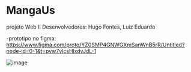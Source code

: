 # MangaUs
projeto Web II
Desenvolvedores: Hugo Fontes, Luiz Eduardo 

-prototipo no figma: https://www.figma.com/proto/YZ0SMP4GNWGXmSanWnB5rR/Untitled?node-id=0-1&t=pvw7vlcsHlxdvJdL-1 

![image](https://github.com/user-attachments/assets/a2cbc9c6-9d63-4e4d-9492-8ab8446f8a64)
